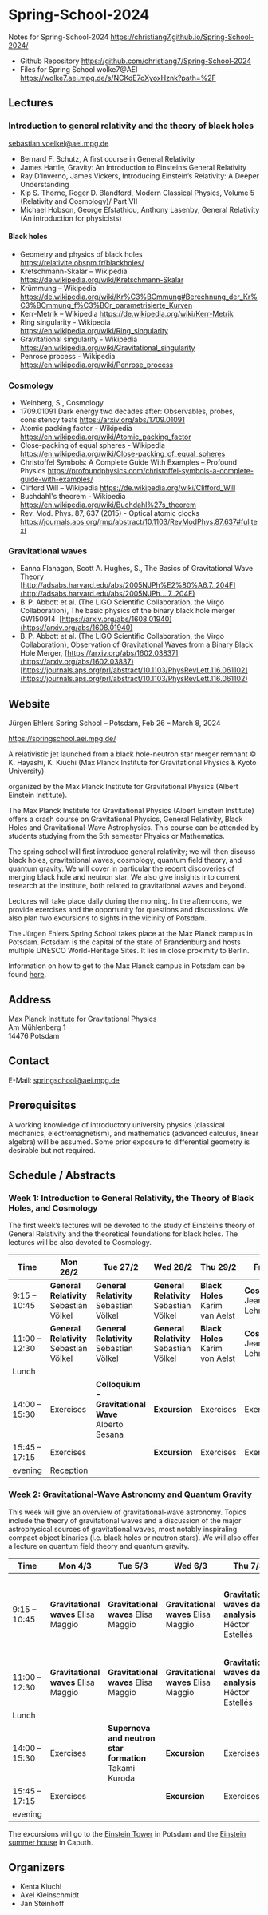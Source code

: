 # Spring-School-2024

Notes for Spring-School-2024 https://christiang7.github.io/Spring-School-2024/

* Github Repository https://github.com/christiang7/Spring-School-2024
* Files for Spring School wolke7@AEI https://wolke7.aei.mpg.de/s/NCKdE7oXyoxHznk?path=%2F

## Lectures


### Introduction to general relativity and the theory of black holes
sebastian.voelkel@aei.mpg.de

* Bernard F. Schutz, A first course in General Relativity
* James Hartle, Gravity: An Introduction to Einstein’s General Relativity
* Ray D’Inverno, James Vickers, Introducing Einstein’s Relativity: A Deeper Understanding
* Kip S. Thorne, Roger D. Blandford, Modern Classical Physics, Volume 5 (Relativity and Cosmology)/ Part VII
* Michael Hobson, George Efstathiou, Anthony Lasenby, General Relativity (An introduction for physicists)

#### Black holes

* Geometry and physics of black holes https://relativite.obspm.fr/blackholes/
* Kretschmann-Skalar – Wikipedia https://de.wikipedia.org/wiki/Kretschmann-Skalar
* Krümmung – Wikipedia https://de.wikipedia.org/wiki/Kr%C3%BCmmung#Berechnung_der_Kr%C3%BCmmung_f%C3%BCr_parametrisierte_Kurven
* Kerr-Metrik – Wikipedia https://de.wikipedia.org/wiki/Kerr-Metrik
* Ring singularity - Wikipedia https://en.wikipedia.org/wiki/Ring_singularity
* Gravitational singularity - Wikipedia https://en.wikipedia.org/wiki/Gravitational_singularity
* Penrose process - Wikipedia https://en.wikipedia.org/wiki/Penrose_process

### Cosmology

* Weinberg, S., Cosmology
* 1709.01091 Dark energy two decades after: Observables, probes, consistency tests
	https://arxiv.org/abs/1709.01091
* Atomic packing factor - Wikipedia
	https://en.wikipedia.org/wiki/Atomic_packing_factor
* Close-packing of equal spheres - Wikipedia
	https://en.wikipedia.org/wiki/Close-packing_of_equal_spheres
* Christoffel Symbols: A Complete Guide With Examples – Profound Physics
	https://profoundphysics.com/christoffel-symbols-a-complete-guide-with-examples/
* Clifford Will – Wikipedia
	https://de.wikipedia.org/wiki/Clifford_Will
* Buchdahl's theorem - Wikipedia
	https://en.wikipedia.org/wiki/Buchdahl%27s_theorem
* Rev. Mod. Phys. 87, 637 (2015) - Optical atomic clocks
	https://journals.aps.org/rmp/abstract/10.1103/RevModPhys.87.637#fulltext

### Gravitational waves

* Eanna Flanagan, Scott A. Hughes, S., The Basics of Gravitational Wave Theory
	[http://adsabs.harvard.edu/abs/2005NJPh%E2%80%A6.7..204F](http://adsabs.harvard.edu/abs/2005NJPh....7..204F)
* B. P. Abbott et al. (The LIGO Scientific Collaboration, the Virgo Collaboration), The basic physics of the binary black hole merger
	GW150914  [https://arxiv.org/abs/1608.01940](https://arxiv.org/abs/1608.01940)
* B. P. Abbott et al. (The LIGO Scientific Collaboration, the Virgo Collaboration), Observation of Gravitational Waves from a Binary Black Hole Merger,
	[https://arxiv.org/abs/1602.03837](https://arxiv.org/abs/1602.03837)
	[https://journals.aps.org/prl/abstract/10.1103/PhysRevLett.116.061102](https://journals.aps.org/prl/abstract/10.1103/PhysRevLett.116.061102)

## Website
Jürgen Ehlers Spring School – Potsdam, Feb 26 – March 8, 2024 

https://springschool.aei.mpg.de/

A relativistic jet launched from a black hole-neutron star merger remnant
© K. Hayashi, K. Kiuchi (Max Planck Institute for Gravitational Physics & Kyoto University)

organized by the Max Planck Institute for Gravitational Physics (Albert Einstein Institute).

The Max Planck Institute for Gravitational Physics (Albert Einstein Institute) offers a crash course on Gravitational Physics, General Relativity, Black Holes and Gravitational-Wave Astrophysics. This course can be attended by students studying from the 5th semester Physics or Mathematics.

The spring school will first introduce general relativity; we will then discuss black holes, gravitational waves, cosmology, quantum field theory, and quantum gravity. We will cover in particular the recent discoveries of merging black hole and neutron star. We also give insights into current research at the institute, both related to gravitational waves and beyond.

Lectures will take place daily during the morning. In the afternoons, we provide exercises and the opportunity for questions and discussions. We also plan two excursions to sights in the vicinity of Potsdam.

The Jürgen Ehlers Spring School takes place at the Max Planck campus in Potsdam. Potsdam is the capital of the state of Brandenburg and hosts multiple UNESCO World-Heritage Sites. It lies in close proximity to Berlin.

Information on how to get to the Max Planck campus in Potsdam can be found [here](https://www.aei.mpg.de/122863/directions-to-the-aei-potsdam).

## Address

Max Planck Institute for Gravitational Physics  
Am Mühlenberg 1  
14476 Potsdam

## Contact

E-Mail: springschool@aei.mpg.de

## Prerequisites

A working knowledge of introductory university physics (classical mechanics, electromagnetism), and mathematics (advanced calculus, linear algebra) will be assumed. Some prior exposure to differential geometry is desirable but not required.

## Schedule / Abstracts

### Week 1: Introduction to General Relativity, the Theory of Black Holes, and Cosmology

The first week’s lectures will be devoted to the study of Einstein’s theory of General Relativity and the theoretical foundations for black holes. The lectures will be also devoted to Cosmology.

| Time | Mon 26/2 | Tue 27/2 | Wed 28/2 | Thu 29/2 | Fri 1/3 |
|--------------|-----------|------------|--------------|-----------|------------|
| 9:15 – 10:45 | **General Relativity** Sebastian Völkel  | **General Relativity**  Sebastian Völkel | **General Relativity**  Sebastian Völkel | **Black Holes**  Karim van Aelst | **Cosmology** Jean-Luc Lehners |
| 11:00 – 12:30 | **General Relativity**  Sebastian Völkel | **General Relativity** Sebastian Völkel | **General Relativity**  Sebastian Völkel | **Black Holes**  Karim von Aelst | **Cosmology** Jean-Luc Lehners |
| Lunch         |           |           |               |           |            |
| 14:00 – 15:30 | Exercises |**Colloquium - Gravitational Wave** Alberto Sesana  | **Excursion** | Exercises | Exercises |
| 15:45 – 17:15 | Exercises |  | **Excursion** | Exercises | Exercises |
| evening       | Reception |           |               |           |           |

### Week 2: Gravitational-Wave Astronomy and Quantum Gravity

This week will give an overview of gravitational-wave astronomy. Topics include the theory of gravitational waves and a discussion of the major astrophysical sources of gravitational waves, most notably inspiraling compact object binaries (i.e. black holes or neutron stars). We will also offer a lecture on quantum field theory and quantum gravity.

| Time | Mon 4/3 | Tue 5/3 | Wed 6/3 | Thu 7/3 | Fri 8/3 |
|--------------|-----------|------------|--------------|-----------|------------|
| 9:15 – 10:45 | **Gravitational waves**  Elisa Maggio | **Gravitational waves**  Elisa Maggio | **Gravitational waves**  Elisa Maggio | **Gravitational waves data analysis**  Héctor Estellés | **Classical Gravity from Quantum Field Theory**  Gustav Mogull |
| 11:00 – 12:30 | **Gravitational waves**  Elisa Maggio | **Gravitational waves** Elisa Maggio | **Gravitational waves** Elisa Maggio | **Gravitational waves data analysis** Héctor Estellés | **Quantum Gravity** Hermann Nicolai |
| Lunch         |           |           |               |           |      |
| 14:00 – 15:30 | Exercises | **Supernova and neutron star formation** Takami Kuroda | **Excursion** | Exercises |  |
| 15:45 – 17:15 | Exercises |                                                 | **Excursion** | Exercises |  |
| evening       |           |                                                     |               |           |      |


The excursions will go to the [Einstein Tower](https://www.aip.de/en/institute/locations/einstein-tower/) in Potsdam and the [Einstein summer house](https://www.einsteinsommerhaus.de/en/sommerhaus/haus/) in Caputh.


## Organizers

* Kenta Kiuchi
* Axel Kleinschmidt
* Jan Steinhoff


